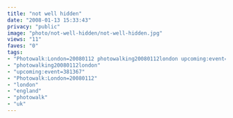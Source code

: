 ```yaml
---
title: "not well hidden"
date: "2008-01-13 15:33:43"
privacy: "public"
image: "photo/not-well-hidden/not-well-hidden.jpg"
views: "11"
faves: "0"
tags:
- "Photowalk:London=20080112 photowalking20080112london upcoming:event=381367 london england uk Photowalk:London=20080112"
- "photowalking20080112london"
- "upcoming:event=381367"
- "Photowalk:London=20080112"
- "london"
- "england"
- "photowalk"
- "uk"
---
```


